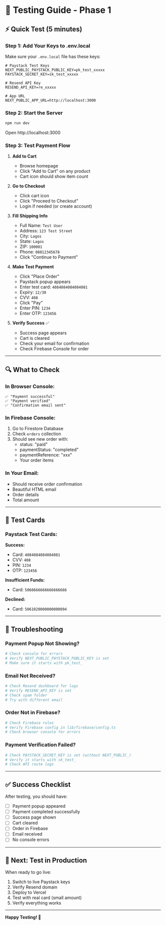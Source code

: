 # 🧪 Testing Guide - Phase 1

## ⚡ Quick Test (5 minutes)

### Step 1: Add Your Keys to .env.local

Make sure your `.env.local` file has these keys:

```env
# Paystack Test Keys
NEXT_PUBLIC_PAYSTACK_PUBLIC_KEY=pk_test_xxxxx
PAYSTACK_SECRET_KEY=sk_test_xxxxx

# Resend API Key
RESEND_API_KEY=re_xxxxx

# App URL
NEXT_PUBLIC_APP_URL=http://localhost:3000
```

### Step 2: Start the Server

```bash
npm run dev
```

Open http://localhost:3000

### Step 3: Test Payment Flow

1. **Add to Cart**
   - Browse homepage
   - Click "Add to Cart" on any product
   - Cart icon should show item count

2. **Go to Checkout**
   - Click cart icon
   - Click "Proceed to Checkout"
   - Login if needed (or create account)

3. **Fill Shipping Info**
   - Full Name: `Test User`
   - Address: `123 Test Street`
   - City: `Lagos`
   - State: `Lagos`
   - ZIP: `100001`
   - Phone: `08012345678`
   - Click "Continue to Payment"

4. **Make Test Payment**
   - Click "Place Order"
   - Paystack popup appears
   - Enter test card: `4084084084084081`
   - Expiry: `12/30`
   - CVV: `408`
   - Click "Pay"
   - Enter PIN: `1234`
   - Enter OTP: `123456`

5. **Verify Success** ✅
   - Success page appears
   - Cart is cleared
   - Check your email for confirmation
   - Check Firebase Console for order

---

## 🔍 What to Check

### In Browser Console:
```
✅ "Payment successful"
✅ "Payment verified"
✅ "Confirmation email sent"
```

### In Firebase Console:
1. Go to Firestore Database
2. Check `orders` collection
3. Should see new order with:
   - status: "paid"
   - paymentStatus: "completed"
   - paymentReference: "xxx"
   - Your order items

### In Your Email:
- Should receive order confirmation
- Beautiful HTML email
- Order details
- Total amount

---

## 🎴 Test Cards

### Paystack Test Cards:

**Success:**
- Card: `4084084084084081`
- CVV: `408`
- PIN: `1234`
- OTP: `123456`

**Insufficient Funds:**
- Card: `5060666666666666666`

**Declined:**
- Card: `5061020000000000094`

---

## 🐛 Troubleshooting

### Payment Popup Not Showing?
```bash
# Check console for errors
# Verify NEXT_PUBLIC_PAYSTACK_PUBLIC_KEY is set
# Make sure it starts with pk_test_
```

### Email Not Received?
```bash
# Check Resend dashboard for logs
# Verify RESEND_API_KEY is set
# Check spam folder
# Try with different email
```

### Order Not in Firebase?
```bash
# Check Firebase rules
# Verify Firebase config in lib/firebase/config.ts
# Check browser console for errors
```

### Payment Verification Failed?
```bash
# Check PAYSTACK_SECRET_KEY is set (without NEXT_PUBLIC_)
# Verify it starts with sk_test_
# Check API route logs
```

---

## ✅ Success Checklist

After testing, you should have:

- [ ] Payment popup appeared
- [ ] Payment completed successfully
- [ ] Success page shown
- [ ] Cart cleared
- [ ] Order in Firebase
- [ ] Email received
- [ ] No console errors

---

## 🚀 Next: Test in Production

When ready to go live:

1. Switch to live Paystack keys
2. Verify Resend domain
3. Deploy to Vercel
4. Test with real card (small amount)
5. Verify everything works

---

**Happy Testing! 🎉**
